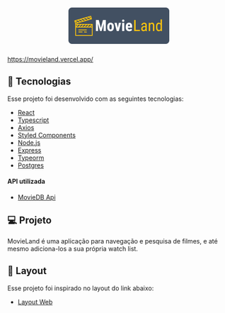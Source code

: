 <h1 align="center">
  <img alt="MovieLand" title="MovieLand" src=".github/logo.png" />
</h1>

https://movieland.vercel.app/

## :rocket: Tecnologias

Esse projeto foi desenvolvido com as seguintes tecnologias:
- [React](https://reactjs.org/)
- [Typescript](https://www.typescriptlang.org/)
- [Axios](https://github.com/axios/axios)
- [Styled Components](https://styled-components.com/)
- [Node.js](https://nodejs.org/en/)
- [Express](https://expressjs.com/)
- [Typeorm](https://typeorm.io/)
- [Postgres](https://node-postgres.com/)

#### API utilizada
- [MovieDB Api](https://developers.themoviedb.org/3)

## :computer: Projeto
MovieLand é uma aplicação para navegação e pesquisa de filmes, e até mesmo adiciona-los a sua própria watch list.
## :bookmark: Layout
Esse projeto foi inspirado no layout do link abaixo:
- [Layout Web](https://dribbble.com/shots/14694236-MovieLand-Ratings-Reviews-and-where-to-watch-the-Best-Movies)
